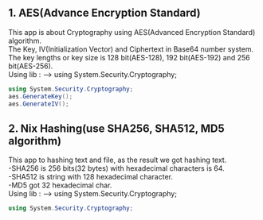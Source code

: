 ## 1. AES(Advance Encryption Standard)

This app is about Cryptography using AES(Advanced Encryption Standard) algorithm.<br>
The Key, IV(Initialization Vector) and Ciphertext in Base64 number system.<br>
The key lengths or key size is 128 bit(AES-128), 192 bit(AES-192) and 256 bit(AES-256).<br>
Using lib : --> using System.Security.Cryptography;

``` c#
using System.Security.Cryptography;
aes.GenerateKey();
aes.GenerateIV();
```

## 2. Nix Hashing(use SHA256, SHA512, MD5 algorithm)

This app to hashing text and file, as the result we got hashing text.<br>
-SHA256 is 256 bits(32 bytes) with hexadecimal characters is 64.<br>
-SHA512 is string with 128 hexadecimal character.<br>
-MD5 got 32 hexadecimal char.<br>
Using lib : --> using System.Security.Cryptography;

``` c#
using System.Security.Cryptography;
```

